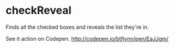 # checkReveal
Finds all the checked boxes and reveals the list they're in.

See it action on Codepen.
http://codepen.io/btflynn/pen/EaJJgm/
